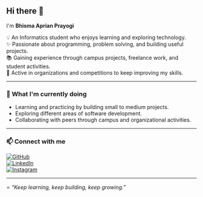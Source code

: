 ## Hi there 👋  

I'm **Bhisma Aprian Prayogi**  

💡 An Informatics student who enjoys learning and exploring technology.  
✨ Passionate about programming, problem solving, and building useful projects.  
📚 Gaining experience through campus projects, freelance work, and student activities.  
🤝 Active in organizations and competitions to keep improving my skills.  

---

### 🌱 What I'm currently doing
- Learning and practicing by building small to medium projects.  
- Exploring different areas of software development.  
- Collaborating with peers through campus and organizational activities.  

---

### 📫 Connect with me  

[![GitHub](https://img.shields.io/badge/GitHub-181717?style=for-the-badge&logo=github&logoColor=white)](https://github.com/BhismaAprian)  
[![LinkedIn](https://img.shields.io/badge/LinkedIn-0A66C2?style=for-the-badge&logo=linkedin&logoColor=white)](https://id.linkedin.com/in/bhisma-aprian-prayogi-28b821286)  
[![Instagram](https://img.shields.io/badge/Instagram-E4405F?style=for-the-badge&logo=instagram&logoColor=white)](https://www.instagram.com/bhismaaprian/)  

---

⭐️ *“Keep learning, keep building, keep growing.”*  
